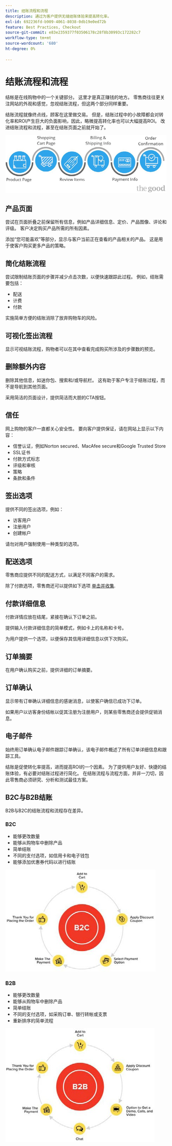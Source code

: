 ```yaml
---
title: 结账流程和流程
description: 通过为客户提供无缝结账体验来提高转化率。
exl-id: 692236fd-b909-4061-8038-0db19e0ed72b
feature: Best Practices, Checkout
source-git-commit: e83e2359377f03506178c28f8b30993c172282c7
workflow-type: tm+mt
source-wordcount: '680'
ht-degree: 0%

---
```


# 结账流程和流程

结帐是在线购物中的一个关键部分。 这里才是真正赚钱的地方。 零售商往往更关注网站的外观和感觉，忽视结账流程，但这两个部分同样重要。

结账流程就像终点线，顾客在这里做交易。 但是，结账过程中的小故障都会对转化率和ROI产生巨大的负面影响，因此，略微提高转化率也可以大幅提高ROI。 改进结账流程和流程，甚至在结账页面之前就开始了。

![结账流程图](../../assets/playbooks/checkout-diagram.png)

## 产品页面

尝试在页面折叠之前保留所有信息，例如产品详细信息、定价、产品图像、评论和评级。 客户决定购买产品所需的所有因素。

添加“您可能喜欢”等部分，显示与客户当前正在查看的产品相关的产品。 这是用于使客户购买更多产品的策略。

## 简化结账流程

尝试限制结账页面的步骤并减少点击次数，以便快速跟踪此过程。 例如，结账需要包括：

- 配送
- 计费
- 付款

实施简单方便的结账消除了放弃购物车的风险。

## 可视化签出流程

显示可视结账流程，购物者可以在其中查看完成购买所涉及的步骤数的预览。

## 删除额外内容

删除其他信息，如迷你包、搜索和/或导航栏。 这有助于客户专注于结账过程，而不是导航到其他页面。

采用简洁的页面设计，提供简洁而大胆的CTA按钮。

## 信任

网上购物的客户一直都关心安全性。 要向客户提供保证，请在网站上显示以下内容：

- 信誉认证，例如Norton secured、MacAfee secure和Google Trusted Store
- SSL证书
- 付款方式标志
- 评级和审核
- 策略
- 条款和条件

## 签出选项

提供不同的签出选项，例如：

- 访客用户
- 注册用户
- 创建帐户

请勿对用户强制使用一种类型的选项。

## 配送选项

零售商应提供不同的配送方式，以满足不同客户的需求。

除了付款选项，零售商还可以提供如下选项 [单击并收集](click-collect.md).

## 付款详细信息

付款详情应放在结尾，紧接在确认下订单之前。

提供输入付款详细信息的简单模式，例如卡上的名称和卡号。

为用户提供一个选项，以便保存其信用详细信息以供下次购买。

## 订单摘要

在用户确认购买之前，提供详细的订单摘要。

## 订单确认

显示带有订单确认详细信息的感谢消息，以使客户确信已成功下订单。

如果用户以访客身份结帐以促其注册为注册用户，则某些零售商还会提供促销消息。

## 电子邮件

始终用订单确认电子邮件跟踪订单确认，该电子邮件概述了所有订单详细信息和跟踪工具。

结账是促使转化率提高，进而提高ROI的一个因素。 为了提供用户友好、快捷的结账体验，有必要对结账过程进行简化。 在结账流程与流程方面，并非一刀切，因此零售商必须研究、分析和测试最佳方案。

## B2C与B2B结账

B2B与B2C的结账流程和流程存在差异。

### B2C

- 能够更改数量
- 能够从购物车中删除产品
- 简单结账
- 不同的支付选项，如信用卡和电子钱包
- 能够添加优惠券代码以进行结账

![B2C签出图](../../assets/playbooks/checkout-b2c.png)

### B2B

- 能够更改数量
- 能够从购物车中删除产品
- 简单结账
- 不同的支付选项，如采购订单、银行转帐或支票
- 重新排序的简单流程

![B2B签出图](../../assets/playbooks/checkout-b2b.png)
